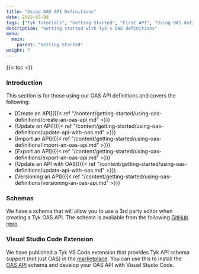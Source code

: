 ```yaml
---
title: "Using OAS API Definitions"
date: 2022-07-08
tags: ["Tyk Tutorials", "Getting Started", "First API", "Using OAS definitions"]
description: "Getting started with Tyk's OAS definitions"
menu:
  main:
    parent: "Getting Started"
weight: 7
---
```


{{< toc >}}

### Introduction

This section is for those using our OAS API definitions and covers the following:

- [Create an API]({{< ref "/content/getting-started/using-oas-definitions/create-an-oas-api.md" >}})
- [Update an API]({{< ref "/content/getting-started/using-oas-definitions/update-api-with-oas.md" >}})
- [Import an API]({{< ref "/content/getting-started/using-oas-definitions/import-an-oas-api.md" >}})
- [Export an API]({{< ref "/content/getting-started/using-oas-definitions/export-an-oas-api.md" >}})
- [Update an API with OAS]({{< ref "/content/getting-started/using-oas-definitions/update-api-with-oas.md" >}})
- [Versioning an API]({{< ref "/content/getting-started/using-oas-definitions/versioning-an-oas-api.md" >}})

### Schemas

We have a schema that will allow you to use a 3rd party editor when creating a Tyk OAS API. The schema is available from the following [GitHub repo](https://github.com/TykTechnologies/tyk-schemas/blob/main/JSON/draft-04/schema_apidefoas.json).

### Visual Studio Code Extension
We have published a Tyk VS Code extension that provides Tyk API schema support (not just OAS) in the [marketplace](https://marketplace.visualstudio.com/items?itemName=TykTechnologiesLimited.tyk-schemas). You can use this to install the [OAS API](https://github.com/TykTechnologies/tyk-schemas/blob/main/JSON/draft-04/schema_apidefoas.json) schema and develop your OAS API with Visual Studio Code.